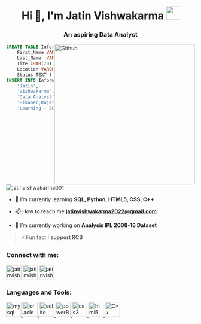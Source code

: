 <h1 align="center">Hi 👋, I'm Jatin Vishwakarma  <img src ="https://cdn.pixabay.com/animation/2022/12/11/04/11/04-11-18-929_512.gif" width = "35" </h1>
<h3 align="center">An aspiring Data Analyst</h3>
<img src="https://camo.githubusercontent.com/cae12fddd9d6982901d82580bdf321d81fb299141098ca1c2d4891870827bf17/68747470733a2f2f6d69726f2e6d656469756d2e636f6d2f6d61782f313336302f302a37513379765349765f7430696f4a2d5a2e676966" alt="Github" width="375" align="Right" display ="flex"> 

``` SQL
CREATE TABLE Information (
    First_Name VARCHAR2(10) PRIMARY KEY,
    Last_Name  VARCHAR2(20),
    Tite CHAR(20),
    Location VARCHAR2(30),
    Status TEXT ) 
INSERT INTO Information VALUES(
    'Jatin',
    'Vishwakarma',
    'Data Analyst',
    'Bikaner,Rajasthan',
    'Learning - SQL,Python,C++')
``` 
<br/>

<p align="left"> <img src="https://komarev.com/ghpvc/?username=jatinvishwakarma001&label=Profile%20views&color=0e75b6&style=flat" alt="jatinvishwakarma001" /> </p>

- 🌱 I’m currently learning **SQL, Python, HTML5, CSS, C++**

- 📫 How to reach me **jatinvishwakarma2022@gmail.com**

-  🔭 I’m currently working on **Analysis IPL 2008-16 Dataset**

> ⚡ Fun fact I **support RCB** 



<h3 align="left">Connect with me:</h3>
<p align="left">
<a href="https://linkedin.com/in/jatinvishwakarma001" target="blank"><img align="center" src="https://www.vectorlogo.zone/logos/linkedin/linkedin-tile.svg" alt="jatinvishwakarma001" height="40" width="40" /></a>
<a href="https://www.leetcode.com/jatinvishwakarma001" target="blank"><img align="center" src="https://upload.wikimedia.org/wikipedia/commons/thumb/a/ab/LeetCode_logo_white_no_text.svg/94px-LeetCode_logo_white_no_text.svg.png?20200120234911" alt="jatinvishwakarma001" height="40" width="40" /></a>
<a href="https://www.hackerrank.com/jatinvishwakarma" target="blank"><img align="center" src="https://hrcdn.net/fcore/assets/work/header/hackerrank_logo-21e2867566.svg" alt="jatinvishwakarma" height="40" width="40" /></a>
</p>

<h3 align="left">Languages and Tools:</h3>
<p align="left">  <a href="https://www.mysql.com/" target="_blank" rel="noreferrer"> <img src="https://www.vectorlogo.zone/logos/mysql/mysql-ar21.svg" alt="mysql" width="40" height="40"/> </a> <a href="https://www.oracle.com/" target="_blank" rel="noreferrer"> <img src="https://www.vectorlogo.zone/logos/oracle/oracle-icon.svg" alt="oracle" width="40" height="40"/> </a> <a href="https://www.sqlite.org/" target="_blank" rel="noreferrer"> <img src="https://www.vectorlogo.zone/logos/sqlite/sqlite-icon.svg" alt="sqlite" width="40" height="40"/> </a>  <a href="https://powerbi.microsoft.com/en-in/" target="_blank" rel="noreferrer"> 
<img src="https://upload.wikimedia.org/wikipedia/commons/thumb/c/cf/New_Power_BI_Logo.svg/600px-New_Power_BI_Logo.svg.png?20210102182532" alt="powerBI" width="40" height="40"/> </a>
<a href="https://www.w3schools.com/css/" target="_blank" rel="noreferrer"> <img src="https://www.vectorlogo.zone/logos/w3_css/w3_css-icon.svg" alt="css3" width="40" height="40"/> </a> <a href="https://www.w3.org/html/" target="_blank" rel="noreferrer"> <img src="https://www.vectorlogo.zone/logos/w3_html5/w3_html5-icon.svg" alt="html5" width="40" height="40"/> </a> 
<a href="https://en.wikipedia.org/wiki/C%2B%2B" ><img  src="https://w7.pngwing.com/pngs/46/626/png-transparent-c-logo-the-c-programming-language-computer-icons-computer-programming-source-code-programming-miscellaneous-template-blue.png" alt="C++" width="40" height="40"/></a>
</p>


